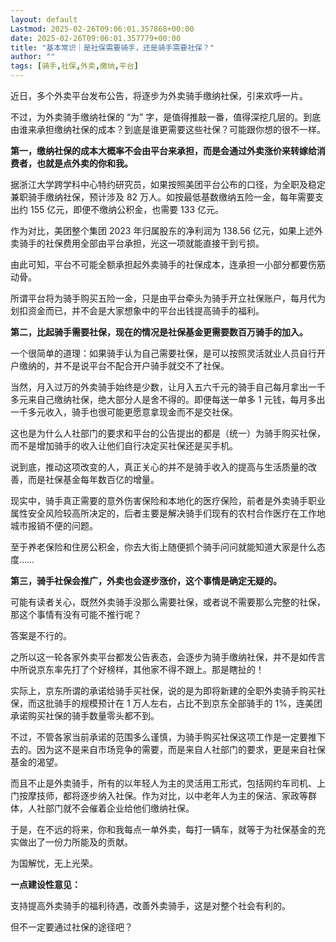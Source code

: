 ```yaml
---
layout: default
Lastmod: 2025-02-26T09:06:01.357868+00:00
date: 2025-02-26T09:06:01.357779+00:00
title: "基本常识｜是社保需要骑手，还是骑手需要社保？"
author: ""
tags: [骑手,社保,外卖,缴纳,平台]
---
```


近日，多个外卖平台发布公告，将逐步为外卖骑手缴纳社保，引来欢呼一片。

不过，为外卖骑手缴纳社保的 “为” 字，是值得推敲一番，值得深挖几层的。到底由谁来承担缴纳社保的成本？到底是谁更需要这些社保？可能跟你想的很不一样。

**第一，缴纳社保的成本大概率不会由平台来承担，而是会通过外卖涨价来转嫁给消费者，也就是点外卖的你和我。**

据浙江大学跨学科中心特约研究员，如果按照美团平台公布的口径，为全职及稳定兼职骑手缴纳社保，预计涉及 82 万人。如按最低基数缴纳五险一金，每年需要支出约 155 亿元，即便不缴纳公积金，也需要 133 亿元。

作为对比，美团整个集团 2023 年归属股东的净利润为 138.56 亿元，如果上述外卖骑手的社保费用全部由平台承担，光这一项就能直接干到亏损。

由此可知，平台不可能全额承担起外卖骑手的社保成本，连承担一小部分都要伤筋动骨。

所谓平台将为骑手购买五险一金，只是由平台牵头为骑手开立社保账户，每月代为划扣资金而已，并不会是大家想象中的平台出钱提高骑手的福利。

**第二，比起骑手需要社保，现在的情况是社保基金更需要数百万骑手的加入。**

一个很简单的道理：如果骑手认为自己需要社保，是可以按照灵活就业人员自行开户缴纳的，并不是说平台不配合开户骑手就交不了社保。

当然，月入过万的外卖骑手始终是少数，让月入五六千元的骑手自己每月拿出一千多元来自己缴纳社保，绝大部分人是舍不得的。即便每送一单多 1 元钱，每月多出一千多元收入，骑手也很可能更愿意拿现金而不是交社保。

这也是为什么人社部门的要求和平台的公告提出的都是（统一）为骑手购买社保，而不是增加骑手的收入让他们自行决定买社保还是买手机。

说到底，推动这项改变的人，真正关心的并不是骑手收入的提高与生活质量的改善，而是社保基金每年数百亿的增量。

现实中，骑手真正需要的意外伤害保险和本地化的医疗保险，前者是外卖骑手职业属性安全风险较高所决定的，后者主要是解决骑手们现有的农村合作医疗在工作地城市报销不便的问题。

至于养老保险和住房公积金，你去大街上随便抓个骑手问问就能知道大家是什么态度……

**第三，骑手社保会推广，外卖也会逐步涨价，这个事情是确定无疑的。**

可能有读者关心，既然外卖骑手没那么需要社保，或者说不需要那么完整的社保，那这个事情有没有可能不推行呢？

答案是不行的。

之所以这一轮各家外卖平台都发公告表态，会逐步为骑手缴纳社保，并不是如传言中所说京东率先打了个好榜样，其他家不得不跟上。那是瞎扯的！

实际上，京东所谓的承诺给骑手买社保，说的是为即将新建的全职外卖骑手购买社保，而这批骑手的规模预计在 1 万人左右，占比不到京东全部骑手的 1%，连美团承诺购买社保的骑手数量零头都不到。

不过，不管各家当前承诺的范围多么谨慎，为骑手购买社保这项工作是一定要推下去的。因为这不是来自市场竞争的需要，而是来自人社部门的要求，更是来自社保基金的渴望。

而且不止是外卖骑手，所有的以年轻人为主的灵活用工形式，包括网约车司机、上门按摩技师，都将逐步纳入社保。作为对比，以中老年人为主的保洁、家政等群体，人社部门就不会催着企业给他们缴纳社保。

于是，在不远的将来，你和我每点一单外卖，每打一辆车，就等于为社保基金的充实做出了一份力所能及的贡献。

为国解忧，无上光荣。

**一点建设性意见：**

支持提高外卖骑手的福利待遇，改善外卖骑手，这是对整个社会有利的。

但不一定要通过社保的途径吧？

